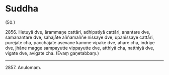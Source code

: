 # Suddha

(50.)

2856\. Hetuyā dve, ārammaṇe cattāri, adhipatiyā cattāri, anantare dve, samanantare dve, sahajāte aññamaññe nissaye dve, upanissaye cattāri, purejāte cha, pacchājāte āsevane kamme vipāke dve, āhāre cha, indriye dve, jhāne magge sampayutte vippayutte dve, atthiyā cha, natthiyā dve, vigate dve, avigate cha. (Evaṃ gaṇetabbaṃ.)

---

2857\. Anulomaṃ.

